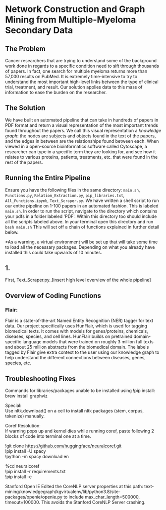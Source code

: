 # Network Construction and Graph Mining from Multiple-Myeloma Secondary Data

## The Problem

Cancer researchers that are trying to understand some of the background work done in regards to a specific condition need to sift through thousands of papers. In fact, one search for multiple myeloma returns more than 57,000 results on PubMed. 
It is extremely time-intensive to try to understand the most important high-level links between the type of clinical trial, treatment, and result. Our solution applies data to this mass of information to ease the burden on the researcher.

## The Solution

We have built an automated pipeline that can take in hundreds of papers in PDF format and return a visual representation of the most important trends found throughout the papers. We call this visual representation a *knowledge graph*: the nodes are subjects and objects found in the text of the papers, and the edges in between are the relationships found between each. When viewed in a open-source bioinformatics software called Cytoscape, a researcher can type in a specific term they are looking for, and see how it relates to various proteins, patients, treatments, etc. that were found in the rest of the papers.

## Running the Entire Pipeline

Ensure you have the following files in the same directory: ```main.sh```, ```Functions.py```, ```Relation_Extraction.py```, ```pip_libraries.txt```, ```All_Functions.ipynb```, ```Text_Scraper.py```. 
We have written a shell script to run our entire pipeline on 1-100 papers in an automated fashion. This is labeled ```main.sh```. In order to run the script, navigate to the directory which contains your pdfs in a folder labeled 'PDF'. Within this directory too should include all the scripts labeled above. In your terminal open this directory and run ```bash main.sh``` This will set off a chain of functions explained in further detail below. 

*As a warning, a virtual environment will be set up that will take some time to load all the necessary packages. Depending on what you already have installed this could take upwards of 10 minutes. 

## 1. 

First, Text_Scraper.py..[insert high level overview of the whole pipeline]


## Overview of Coding Functions

### Flair: 
Flair is a state-of-the-art Named Entity Recognition (NER) tagger for text data. Our project specifically uses HunFlair, which is used for tagging biomedical texts. It comes with models for genes/proteins, chemicals, diseases, species, and cell lines. HunFlair builds on pretrained domain-specific language models that were trained on roughly 3 million full texts and about 25 million abstracts from the biomedical domain. The labels tagged by Flair give extra context to the user using our knowledge graph to help understand the different connections between diseases, genes, species, etc.

## Troubleshooting Fixes

Commands for libraries/packages unable to be installed using !pip install:\
brew install graphviz

Special:\
Use nltk.download() on a cell to install nltk packages (stem, corpus, tokenize) manually.


Coref Resolution:\
If warning pops up and kernel dies while running coref, paste following 2 blocks of code into terminal one at a time.

!git clone https://github.com/huggingface/neuralcoref.git  
!pip install -U spacy\
!python -m spacy download en


%cd neuralcoref\
!pip install -r requirements.txt\
!pip install -e

Stanford Open IE
Edited the CoreNLP server properties at this path: text-mining/knowledgegraph/kgvirtualenv/lib/python3.8/site-packages/openie/openie.py to 
include max_char_length=500000, timeout=100000. This avoids the Stanford CoreNLP Server crashing.
